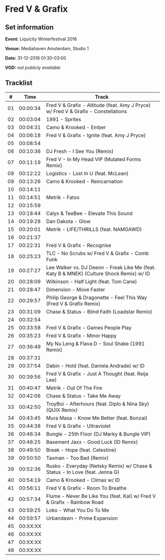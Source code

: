 # Fred V & Grafix
## Set information
**Event:** Liquicity Winterfestival 2016

**Venue:** Mediahaven Amsterdam, Studio 1

**Date:** 31-12-2016 01:30-03:00

**VOD:** *not publicly available*

## Tracklist
| \#  | Time     | Track                                                                                     |
| --- | -------- | ----------------------------------------------------------------------------------------- |
| 01  | 00:00:34 | Fred V & Grafix - Altitude (feat. Amy J Pryce) w/ Fred V & Grafix - Constellations        |
| 02  | 00:03:04 | 1991 - Sprites                                                                            |
| 03  | 00:04:31 | Camo & Krooked - Ember                                                                    |
| 04  | 00:06:18 | Fred V & Grafix - Ignite (feat. Amy J Pryce)                                              |
| 05  | 00:08:54 |                                                                                           |
| 06  | 00:10:36 | DJ Fresh - I See You (Remix)                                                              |
| 07  | 00:11:19 | Fred V - In My Head VIP (Mutated Forms Remix)                                             |
| 08  | 00:12:22 | Logistics - Lost In U (feat. McLean)                                                      |
| 09  | 00:13:26 | Camo & Krooked - Reincarnation                                                            |
| 10  | 00:14:11 |                                                                                           |
| 11  | 00:14:51 | Metrik - Fatso                                                                            |
| 12  | 00:15:59 |                                                                                           |
| 13  | 00:18:44 | Calyx & TeeBee - Elevate This Sound                                                       |
| 14  | 00:19:28 | Dan Dakota - Glow                                                                         |
| 15  | 00:20:01 | Metrik - LIFE/THRILLS (feat. NAMGAWD)                                                     |
| 16  | 00:21:37 |                                                                                           |
| 17  | 00:22:31 | Fred V & Grafix - Recognise                                                               |
| 18  | 00:25:23 | TLC - No Scrubs w/ Fred V & Grafix - Comb Funk                                            |
| 19  | 00:27:27 | Lee Walker vs. DJ Deeon - Freak Like Me (feat. Katy B & MNEK) (Culture Shock Remix) w/ ID |
| 20  | 00:28:09 | Wilkinson - Half Light (feat. Tom Cane)                                                   |
| 21  | 00:28:47 | Dimension - Move Faster                                                                   |
| 22  | 00:29:57 | Philip George & Dragonette - Feel This Way (Fred V & Grafix Remix)                        |
| 23  | 00:31:09 | Chase & Status - Blind Faith (Loadstar Remix)                                             |
| 24  | 00:32:54 |                                                                                           |
| 25  | 00:33:58 | Fred V & Grafix - Games People Play                                                       |
| 26  | 00:35:23 | Fred V & Grafix - Minor Happy                                                             |
| 27  | 00:36:49 | My Nu Leng & Flava D - Soul Shake (1991 Remix)                                            |
| 28  | 00:37:31 |                                                                                           |
| 29  | 00:37:54 | Dabin - Hold (feat. Daniela Andrade) w/ ID                                                |
| 30  | 00:39:56 | Fred V & Grafix - Just A Thought (feat. Reija Lee)                                        |
| 31  | 00:40:47 | Metrik - Out Of The Fire                                                                  |
| 32  | 00:42:06 | Chase & Status - Take Me Away                                                             |
| 33  | 00:42:50 | TroyBoi - Afterhours (feat. Diplo & Nina Sky) (QUIX Remix)                                |
| 34  | 00:43:45 | Mura Masa - Know Me Better (feat. Bonzai)                                                 |
| 35  | 00:44:38 | Fred V & Grafix - Ultraviolet                                                             |
| 36  | 00:46:34 | Bungle - 25th Floor (DJ Marky & Bungle VIP)                                               |
| 37  | 00:48:25 | Basement Jaxx - Good Luck (ID Remix)                                                      |
| 38  | 00:49:50 | Break - Hope (feat. Celestine)                                                            |
| 39  | 00:50:50 | Taxman - Too Bad (Remix)                                                                  |
| 39  | 00:52:36 | Rusko - Everyday (Netsky Remix) w/ Chase & Status - In Love (feat. Jenna G)               |
| 40  | 00:54:19 | Camo & Krooked - Climax w/ ID                                                             |
| 41  | 00:56:11 | Fred V & Grafix - Room To Breathe                                                         |
| 42  | 00:57:34 | Flume - Never Be Like You (feat. Kai) w/ Fred V & Grafix - Rainbow Road                   |
| 43  | 00:59:25 | Loko - What You Do To Me                                                                  |
| 44  | 00:59:57 | Urbandawn - Prime Expansion                                                               |
| 45  | 00:XX:XX |                                                      |
| 46  | 00:XX:XX |                                                      |
| 47  | 00:XX:XX |                                                      |
| 48  | 00:XX:XX |                                                      |
